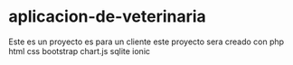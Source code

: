 # aplicacion-de-veterinaria
Este es un proyecto es para  un cliente este proyecto sera creado con php html css bootstrap chart.js sqlite ionic 
